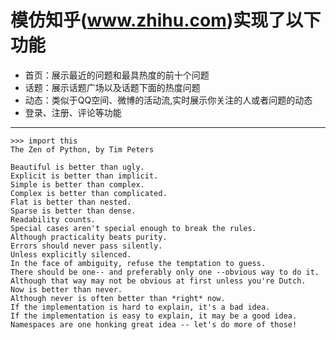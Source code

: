 # 模仿知乎(www.zhihu.com)实现了以下功能
* 首页：展示最近的问题和最具热度的前十个问题
* 话题：展示话题广场以及话题下面的热度问题
* 动态：类似于QQ空间、微博的活动流,实时展示你关注的人或者问题的动态
* 登录、注册、评论等功能

------------------
    >>> import this
    The Zen of Python, by Tim Peters

    Beautiful is better than ugly.
    Explicit is better than implicit.
    Simple is better than complex.
    Complex is better than complicated.
    Flat is better than nested.
    Sparse is better than dense.
    Readability counts.
    Special cases aren't special enough to break the rules.
    Although practicality beats purity.
    Errors should never pass silently.
    Unless explicitly silenced.
    In the face of ambiguity, refuse the temptation to guess.
    There should be one-- and preferably only one --obvious way to do it.
    Although that way may not be obvious at first unless you're Dutch.
    Now is better than never.
    Although never is often better than *right* now.
    If the implementation is hard to explain, it's a bad idea.
    If the implementation is easy to explain, it may be a good idea.
    Namespaces are one honking great idea -- let's do more of those!

